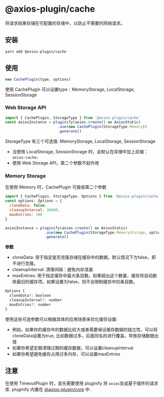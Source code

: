 # @axios-plugin/cache <Badge type="tip" text="^0.0.5" />

将请求结果存储在可配置的存储中，以防止不需要的网络请求。

## 安装
```bash
yarn add @axios-plugin/cache
```

## 使用
```js
new CachePlugin(type, options)
```
使用 CachePlugin 可以设置type：MemoryStorage, LocalStorage, SessionStorage


### Web Storage API
```js
import { CachePlugin, StorageType } from '@axios-plugin/cache'
const axiosInstance = pluginify(axios.create() as AxiosStatic)
                        .use(new CachePlugin(StorageType.Memory))
                        .generate()
```
StorageType 有三个可选值: MemoryStorage, LocalStorage, SessionStorage
- 当使用 LocalStorage, SessionStorage 时，会默认在存储中加上前缀：`axios-cache:`
- 使用 Web Storage API，第二个参数不起作用


### Memory Storage
在使用 Memory 时，CachePlugin 可接收第二个参数

```js
import { CachePlugin, StorageType, Options } from '@axios-plugin/cache'
const options: Options = { 
  cloneData: false, 
  cleanupInterval: 36000, 
  maxEntries: 300 
}

axiosInstance = pluginify(axios.create() as AxiosStatic)
                  .use(new CachePlugin(StorageType.MemoryStorage, options))
                  .generate()
```

**参数**
- cloneData: 用于指定是否克隆存储在缓存中的数据。默认情况下为false，即不进行克隆。
- cleanupInterval: 清理间隔：避免内存泄漏
- maxEntries: 用于指定缓存中最大条目数。如果超出这个数量，缓存将自动删除最旧的缓存项。如果设置为false，则不会限制缓存中的条目数。
```js
Options {
  cloneData?: boolean 
  cleanupInterval?: number
  maxEntries?: number 
}
```
使用这些可选参数可以根据具体的应用场景来优化缓存设置:
  
- 例如，如果你的缓存中的数据比较大或者需要保证缓存数据的独立性，可以将cloneData设置为true, 比如数据过多，后面同名的进行覆盖，导致存储数据出错
- 如果你希望定期清理过期的缓存数据，可以设置cleanupInterval
- 如果你希望避免缓存占用过多内存，可以设置maxEntries




## 注意
在使用 TimeoutPlugin 时，首先需要使用 pluginify 将 `axios`变成基于插件的请求库.
pluginify 内置在 [@axios-plugin/core](https://www.npmjs.com/package/@axios-plugin/core) 中.